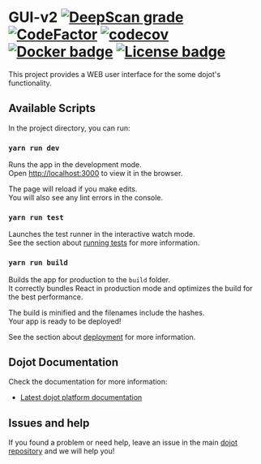 # GUI-v2 [![DeepScan grade](https://deepscan.io/api/teams/2690/projects/14212/branches/258416/badge/grade.svg)](https://deepscan.io/dashboard#view=project&tid=2690&pid=14212&bid=258416) [![CodeFactor](https://www.codefactor.io/repository/github/dojot/gui-v2/badge)](https://www.codefactor.io/repository/github/dojot/gui-v2) [![codecov](https://codecov.io/gh/dojot/gui-v2/branch/development/graph/badge.svg)](https://codecov.io/gh/dojot/gui-v2) [![Docker badge ](https://img.shields.io/docker/pulls/dojot/gui-v2.svg)](https://hub.docker.com/r/dojot/gui-v2/) [![License badge](https://img.shields.io/badge/license-GPL-blue.svg)](https://opensource.org/licenses/GPL-3.0)

This project provides a WEB user interface for the some dojot's functionality.

## Available Scripts

In the project directory, you can run:

### `yarn run dev`

Runs the app in the development mode.<br>
Open [http://localhost:3000](http://localhost:3000) to view it in the browser.

The page will reload if you make edits.<br>
You will also see any lint errors in the console.

### `yarn run test`

Launches the test runner in the interactive watch mode.<br>
See the section about [running tests](https://facebook.github.io/create-react-app/docs/running-tests) for more information.

### `yarn run build`

Builds the app for production to the `build` folder.<br>
It correctly bundles React in production mode and optimizes the build for the best performance.

The build is minified and the filenames include the hashes.<br>
Your app is ready to be deployed!

See the section about [deployment](https://facebook.github.io/create-react-app/docs/deployment) for more information.

## Dojot Documentation

Check the documentation for more information:

- [Latest dojot platform documentation](https://dojotdocs.readthedocs.io/en/latest)

## Issues and help

If you found a problem or need help, leave an issue in the main
[dojot repository](https://github.com/dojot/dojot) and we will help you!

